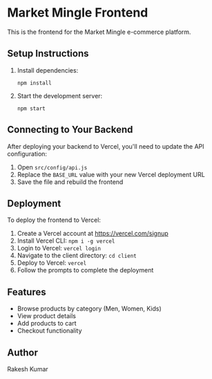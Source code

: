 # Market Mingle Frontend

This is the frontend for the Market Mingle e-commerce platform.

## Setup Instructions

1. Install dependencies:
   ```
   npm install
   ```

2. Start the development server:
   ```
   npm start
   ```

## Connecting to Your Backend

After deploying your backend to Vercel, you'll need to update the API configuration:

1. Open `src/config/api.js`
2. Replace the `BASE_URL` value with your new Vercel deployment URL
3. Save the file and rebuild the frontend

## Deployment

To deploy the frontend to Vercel:

1. Create a Vercel account at https://vercel.com/signup
2. Install Vercel CLI: `npm i -g vercel`
3. Login to Vercel: `vercel login`
4. Navigate to the client directory: `cd client`
5. Deploy to Vercel: `vercel`
6. Follow the prompts to complete the deployment

## Features

- Browse products by category (Men, Women, Kids)
- View product details
- Add products to cart
- Checkout functionality

## Author

Rakesh Kumar
